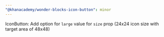 ```yaml
---
"@khanacademy/wonder-blocks-icon-button": minor
---
```


IconButton: Add option for `large` value for `size` prop (24x24 icon size with target area of 48x48)
